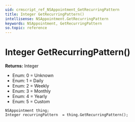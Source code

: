 ```yaml
---
uid: crmscript_ref_NSAppointment_GetRecurringPattern
title: Integer GetRecurringPattern()
intellisense: NSAppointment.GetRecurringPattern
keywords: NSAppointment, GetRecurringPattern
so.topic: reference
---
```


# Integer GetRecurringPattern()

**Returns:** Integer

* Enum: 0 = Unknown 
* Enum: 1 = Daily 
* Enum: 2 = Weekly 
* Enum: 3 = Monthly 
* Enum: 4 = Yearly 
* Enum: 5 = Custom 

```crmscript
NSAppointment thing;
Integer recurringPattern  = thing.GetRecurringPattern();
```

